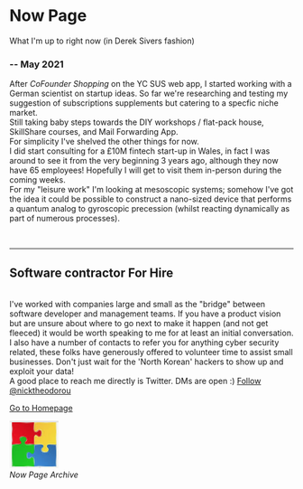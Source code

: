 
# Now Page

What I'm up to right now (in Derek Sivers fashion)

### -- May 2021

After _CoFounder Shopping_ on the YC SUS web app, I started working with a German scientist on startup ideas. So far we're researching and testing my suggestion of subscriptions supplements but catering to a specfic niche market.  <br/>
Still taking baby steps towards the DIY workshops / flat-pack house, SkillShare courses, and Mail Forwarding App. <br/>
For simplicity I've shelved the other things for now. <br/>
I did start consulting for a £10M fintech start-up in Wales, in fact I was around to see it from the very beginning 3 years ago, although they now have 65 employees! Hopefully I will get to visit them in-person during the coming weeks. <br/>
For my "leisure work" I'm looking at mesoscopic systems; somehow I've got the idea it could be possible to construct a nano-sized device that performs a quantum analog to gyroscopic precession (whilst reacting dynamically as part of numerous processes). 




<br/>

***

## Software contractor For Hire 

<br/>
I've worked with companies large and small as the "bridge" between software developer and management teams. If you have a product vision but are unsure about where to go next to make it happen (and not get fleeced) it would be worth speaking to me for at least an initial conversation. 
I also have a number of contacts to refer you for anything cyber security related, these folks have generously offered to volunteer time to assist small businesses. Don't just wait for the 'North Korean' hackers to show up and exploit your data! 
<br/>
A good place to reach me directly is Twitter. DMs are open :)
<a href="https://twitter.com/nicktheodorou?ref_src=twsrc%5Etfw" class="twitter-follow-button" data-show-count="false">Follow @nicktheodorou</a><script async src="https://platform.twitter.com/widgets.js" charset="utf-8"></script>

<br/>

[Go to Homepage](https://nikipedia.xyz/)

[![](assets/img/jigsaw.png)](./now_archive.html "Now Page Archive") <br/>
_Now Page Archive_ 